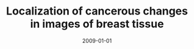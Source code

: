 ---
# Documentation: https://wowchemy.com/docs/managing-content/

title: Localization of cancerous changes in images of breast tissue
subtitle: ''
summary: ''
authors:
- markowska-kaczmar
- Norbert Kosmal
- Piotr Orzechowski
- Paweł Iwaszko
- Michał Barańczyk
- Kazimierz Orzechowski
tags: []
categories: []
date: '2009-01-01'
lastmod: 2022-10-07T04:57:35Z
featured: false
draft: false

# Featured image
# To use, add an image named `featured.jpg/png` to your page's folder.
# Focal points: Smart, Center, TopLeft, Top, TopRight, Left, Right, BottomLeft, Bottom, BottomRight.
image:
  caption: ''
  focal_point: ''
  preview_only: false

# Projects (optional).
#   Associate this post with one or more of your projects.
#   Simply enter your project's folder or file name without extension.
#   E.g. `projects = ["internal-project"]` references `content/project/deep-learning/index.md`.
#   Otherwise, set `projects = []`.
projects: []
publishDate: '2022-10-07T04:57:34.665253Z'
publication_types:
- '1'
abstract: ''
publication: '*Proceedings of the International Multiconference on Computer Science
  and Information Technology, Mrągowo, Poland, October 12-14, 2009*'
url_pdf: http://www.proceedings2009.imcsit.org/pliks/201.pdf
---